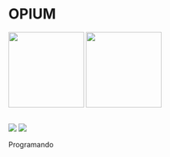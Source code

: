 # OPIUM

<div>
  <img height="150em" src="https://github-readme-stats.vercel.app/api?username=devfernandomartins&show_icons=true&theme=transparent"/>
  <img height="150em" src="https://github-readme-stats.vercel.app/api/top-langs/?username=devfernandomartins&layout=compact&langs_count=16&theme=transparent"/>
</div>
  

##
  
<div>
  <a href="https://www.instagram.com/_matt.olv/" target="_blank"><img src="https://img.shields.io/badge/-Instagram-%23E4405F?style=for-the-badge&logo=instagram&logoColor=white" target="_blank"></a>
  <a href="www.linkedin.com/in/matheus-oliveira-graciano" target="_blank"><img src="https://img.shields.io/badge/-LinkedIn-%230077B5?style=for-the-badge&logo=linkedin&logoColor=white" target="_blank"></a>   
</div>
  
Programando
